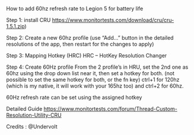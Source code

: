 How to add 60hz refresh rate to Legion 5 for battery life


Step 1: install CRU
https://www.monitortests.com/download/cru/cru-1.5.1.zip)

Step 2: Create a new 60hz profile
(use “Add…” button in the detailed resolutions of the app, then restart for the changes to apply)

Step 3: Mapping Hotkey (HRC)
HRC – HotKey Resolution Changer

Step 4: Create 60Hz profile
From the 2 profile’s in HRU, set the 2nd one as 60hz using the drop down list near it, then set a hotkey for both. (not possible to set the same hotkey for both, or the fn key)
ctrl+1 for 120hz (which is my native, it will work with your 165hz too) and ctrl+2 for 60hz.

60Hz refresh rate can be set using the assigned hotkey

Detailed Guide
https://www.monitortests.com/forum/Thread-Custom-Resolution-Utility-CRU

Credits : @Undervolt

